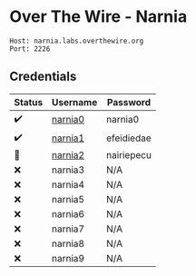 # Over The Wire - Narnia

```
Host: narnia.labs.overthewire.org
Port: 2226
```
## Credentials

| Status | Username | Password |
|--------|----------|----------|
| ✔️ | [narnia0](narnia0.md) | narnia0 |
| ✔️ | [narnia1](narnia1.md) | efeidiedae |
| 🚧 | [narnia2](narnia2.md) | nairiepecu |
| ❌ | narnia3 | N/A |
| ❌ | narnia4 | N/A |
| ❌ | narnia5 | N/A |
| ❌ | narnia6 | N/A |
| ❌ | narnia7 | N/A |
| ❌ | narnia8 | N/A |
| ❌ | narnia9 | N/A |
